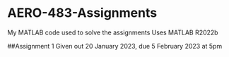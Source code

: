 # AERO-483-Assignments
My MATLAB code used to solve the assignments
Uses MATLAB R2022b

##Assignment 1
Given out 20 January 2023, due 5 February 2023 at 5pm